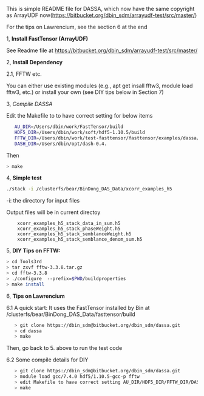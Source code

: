 
This is simple README file for DASSA, which now have the same copyright as ArrayUDF now(https://bitbucket.org/dbin_sdm/arrayudf-test/src/master/)


For the tips on Lawrencium, see the section 6 at the end 


1, **Install FastTensor (ArrayUDF)** 

  See Readme file at https://bitbucket.org/dbin_sdm/arrayudf-test/src/master/

2, **Install Dependency** 

   2.1, FFTW etc.

   You can either use existing modules (e.g., apt get insall fftw3, module load fftw3, etc.)
  or install your own (see DIY tips below in Section 7)
 

3, *Compile DASSA*

Edit the Makefile to to have correct setting for below items
```bash
   AU_DIR=/Users/dbin/work/FastTensor/build
   HDF5_DIR=/Users/dbin/work/soft/hdf5-1.10.5/build
   FFTW_DIR=/Users/dbin/work/test-fasttensor/fasttensor/examples/dassa/Tools3rd/fftw-3.3.8/build
   DASH_DIR=/Users/dbin/opt/dash-0.4.
```

Then
```bash
> make
``` 

4, **Simple test**

```bash
./stack -i /clusterfs/bear/BinDong_DAS_Data/xcorr_examples_h5
```

-i: the directory for input files 
  
Output files will be in current directoy

```
    xcorr_examples_h5_stack_data_in_sum.h5
    xcorr_examples_h5_stack_phaseWeight.h5
    xcorr_examples_h5_stack_semblanceWeight.h5
    xcorr_examples_h5_stack_semblance_denom_sum.h5
```

5, **DIY Tips on FFTW:**

```bash
> cd Tools3rd
> tar zxvf fftw-3.3.8.tar.gz
> cd fftw-3.3.8
> ./configure  --prefix=$PWD/buildproperties
> make install
```


6, **Tips on Lawrencium**
   
6.1 A quick start: 
   It uses the FastTensor installed by Bin at /clusterfs/bear/BinDong_DAS_Data/fasttensor/build

```bash
   > git clone https://dbin_sdm@bitbucket.org/dbin_sdm/dassa.git
   > cd dassa
   > make
```
   
   Then, go back to 5. above to run the test code

6.2 Some compile details for DIY

```bash 
   > git clone https://dbin_sdm@bitbucket.org/dbin_sdm/dassa.git
   > module load gcc/7.4.0 hdf5/1.10.5-gcc-p fftw
   > edit Makefile to have correct setting AU_DIR/HDF5_DIR/FFTW_DIR/DASH_DIR
   > make
```


